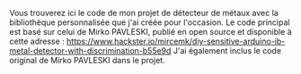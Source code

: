 Vous trouverez ici le code de mon projet de détecteur de métaux avec la bibliothèque personnalisée que j'ai créée pour l'occasion.
Le code principal est basé sur celui de Mirko PAVLESKI, publié en open source et disponible à cette adresse : https://www.hackster.io/mircemk/diy-sensitive-arduino-ib-metal-detector-with-discrimination-b55e9d 
J'ai également inclus le code original de Mirko PAVLESKI dans le projet.
